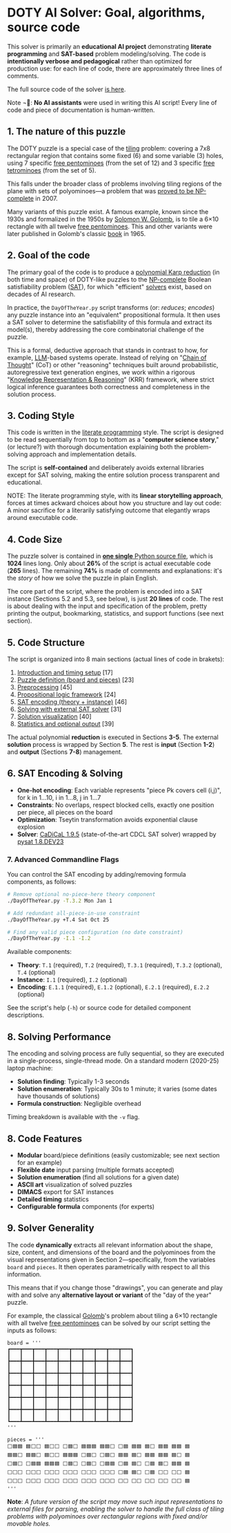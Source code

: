 # DOTY AI Solver: Goal, algorithms, source code

This solver is primarily an **educational AI project** demonstrating **literate programming** and **SAT-based** problem modeling/solving. The code is **intentionally verbose and pedagogical** rather than optimized for production use: for each line of code, there are approximately three lines of comments.

The full source code of the solver [is here](./DayOfTheYear.py).

Note ¬🤖: **No AI assistants** were used in writing this AI script! Every line of code and piece of documentation is human-written.

## 1. The nature of this puzzle

The DOTY puzzle is a special case of the [tiling](https://en.wikipedia.org/wiki/Tessellation) problem: covering a 7x8 rectangular region that contains some fixed (6) and some variable (3) holes, using 7 specific [free pentominoes](https://en.wikipedia.org/wiki/Pentomino) (from the set of 12) and 3 specific [free tetrominoes](https://en.wikipedia.org/wiki/Tetromino) (from the set of 5).

This falls under the broader class of problems involving tiling regions of the plane with sets of polyominoes—a problem that was [proved to be NP-complete](https://link.springer.com/article/10.1007/s00373-007-0713-4) in 2007.

Many variants of this puzzle exist. A famous example, known since the 1930s and formalized in the 1950s by [Solomon W. Golomb](https://en.wikipedia.org/wiki/Solomon_W._Golomb), is to tile a 6×10 rectangle with all twelve [free pentominoes](https://en.wikipedia.org/wiki/Pentomino). This and other variants were later published in Golomb's classic [book](https://en.wikipedia.org/wiki/Polyominoes:_Puzzles,_Patterns,_Problems,_and_Packings) in 1965.

## 2. Goal of the code

The primary goal of the code is to produce a [polynomial Karp reduction](https://en.wikipedia.org/wiki/Polynomial-time_reduction) (in both time and space) of DOTY-like puzzles to the [NP-complete](https://en.wikipedia.org/wiki/NP-completeness) Boolean satisfiability problem ([SAT](https://en.wikipedia.org/wiki/Boolean_satisfiability_problem)), for which "efficient" [solvers](https://en.wikipedia.org/wiki/SAT_solver) exist, based on decades of AI research.

In practice, the ``DayOfTheYear.py`` script transforms (or: *reduces*; *encodes*) any puzzle instance into an "equivalent" propositional formula. It then uses a SAT solver to determine the satisfiability of this formula and extract its model(s), thereby addressing the core combinatorial challenge of the puzzle.

This is a formal, deductive approach that stands in contrast to how, for example, [LLM](https://en.wikipedia.org/wiki/Large_language_model)-based systems operate. Instead of relying on "[Chain of Thought](https://en.wikipedia.org/wiki/Prompt_engineering#Chain-of-thought)" (CoT) or other "reasoning" techniques built around probabilistic, autoregressive text generation engines, we work within a rigorous "[Knowledge Representation & Reasoning](https://en.wikipedia.org/wiki/Knowledge_representation_and_reasoning)" (KRR) framework, where strict logical inference guarantees both correctness and completeness in the solution process.

## 3. Coding Style

This code is written in the [literate programming](https://en.wikipedia.org/wiki/Literate_programming) style. The script is designed to be read sequentially from top to bottom as a "**computer science story**," (or lecture?) with thorough documentation explaining both the problem-solving approach and implementation details.

The script is **self-contained** and deliberately avoids external libraries except for SAT solving, making the entire solution process transparent and educational.

NOTE: The literate programming style, with its **linear storytelling approach**, forces at times ackward choices about how you structure and lay out code: A minor sacrifice for a literarily satisfying outcome that elegantly wraps around executable code.

## 4. Code Size

The puzzle solver is contained in [**one single** Python source file](https://github.com/mabene/doty/blob/main/DayOfTheYear.py), which is **1024** lines long. Only about **26%** of the script is actual executable code (**265** lines). The remaining **74%** is made of comments and explanations: it's the *story* of how we solve the puzzle in plain English.

The core part of the script, where the problem is encoded into a SAT instance (Sections 5.2 and 5.3, see below), is just **20 lines** of code. The rest is about dealing with the input and specification of the problem, pretty printing the output, bookmarking, statistics, and support functions (see next section).
  
## 5. Code Structure

The script is organized into 8 main sections (actual lines of code in brakets):

1. [Introduction and timing setup](https://github.com/mabene/doty/blob/318e7d920f4f893d9b29e4ecdcbd9eec0abdafc2/DayOfTheYear.py#L27-L101) [17]
2. [Puzzle definition (board and pieces)](https://github.com/mabene/doty/blob/318e7d920f4f893d9b29e4ecdcbd9eec0abdafc2/DayOfTheYear.py#L104-L183) [23]
3. [Preprocessing](https://github.com/mabene/doty/blob/318e7d920f4f893d9b29e4ecdcbd9eec0abdafc2/DayOfTheYear.py#L186-L348) [45]
4. [Propositional logic framework](https://github.com/mabene/doty/blob/318e7d920f4f893d9b29e4ecdcbd9eec0abdafc2/DayOfTheYear.py#L351-L469) [24]
5. [SAT encoding (theory + instance)](https://github.com/mabene/doty/blob/318e7d920f4f893d9b29e4ecdcbd9eec0abdafc2/DayOfTheYear.py#L472-L630) [46]
6. [Solving with external SAT solver](https://github.com/mabene/doty/blob/318e7d920f4f893d9b29e4ecdcbd9eec0abdafc2/DayOfTheYear.py#L633-L731) [31]
7. [Solution visualization](https://github.com/mabene/doty/blob/318e7d920f4f893d9b29e4ecdcbd9eec0abdafc2/DayOfTheYear.py#L734-L831) [40]
8. [Statistics and optional output](https://github.com/mabene/doty/blob/318e7d920f4f893d9b29e4ecdcbd9eec0abdafc2/DayOfTheYear.py#L834-L1024) [39]

The actual polynomial **reduction** is executed in Sections **3-5**. The external **solution** process is wrapped by Section **5**. The rest is **input** (Section **1-2**) and **output** (Sections **7-8**) management.

## 6. SAT Encoding & Solving

- **One-hot encoding**: Each variable represents "piece Pk covers cell (i,j)", for k in 1...10, i in 1...8, j in 1...7
- **Constraints**: No overlaps, respect blocked cells, exactly one position per piece, all pieces on the board
- **Optimization**: Tseytin transformation avoids exponential clause explosion
- **Solver**: [CaDiCaL 1.9.5](https://github.com/arminbiere/cadical) (state-of-the-art CDCL SAT solver) wrapped by [pysat 1.8.DEV23](https://pysathq.github.io)

### 7. Advanced Commandline Flags

You can control the SAT encoding by adding/removing formula components, as follows:

```bash
# Remove optional no-piece-here theory component
./DayOfTheYear.py -T.3.2 Mon Jan 1

# Add redundant all-piece-in-use constraint
./DayOfTheYear.py +T.4 Sat Oct 25

# Find any valid piece configuration (no date constraint)
./DayOfTheYear.py -I.1 -I.2
```

Available components:
- **Theory**: `T.1` (required), `T.2` (required), `T.3.1` (required), `T.3.2` (optional), `T.4` (optional)
- **Instance**: `I.1` (required), `I.2` (optional)
- **Encoding**: `E.1.1` (required), `E.1.2` (optional), `E.2.1` (required), `E.2.2` (optional)

See the script's help (`-h`) or source code for detailed component descriptions.

## 8. Solving Performance

The encoding and solving process are fully sequential, so they are executed in a single-process, single-thread mode. On a standard modern (2020-25) laptop machine:

- **Solution finding**: Typically 1-3 seconds
- **Solution enumeration**: Typically 30s to 1 minute; it varies (some dates have thousands of solutions)
- **Formula construction**: Negligible overhead

Timing breakdown is available with the `-v` flag.

## 8. Code Features

- **Modular** board/piece definitions (easily customizable; see next section for an example)
- **Flexible date** input parsing (multiple formats accepted)
- **Solution enumeration** (find all solutions for a given date)
- **ASCII art** visualization of solved puzzles
- **DIMACS** export for SAT instances
- **Detailed timing** statistics
- **Configurable formula** components (for experts)

## 9. Solver Generality

The code **dynamically** extracts all relevant information about the shape, size, content, and dimensions of the board and the polyominoes from the visual representations given in Section 2—specifically, from the variables ``board`` and ``pieces``. It then operates parametrically with respect to all this information.

This means that if you change those "drawings", you can generate and play with and solve any **alternative layout or variant** of the "day of the year" puzzle.

For example, the classical [Golomb](https://en.wikipedia.org/wiki/Solomon_W._Golomb)'s problem about tiling a 6×10 rectangle with all twelve [free pentominoes](https://en.wikipedia.org/wiki/Pentomino) can be solved by our script setting the inputs as follows:

    board = '''
    ┏━━━┳━━━┳━━━┳━━━┳━━━┳━━━┳━━━┳━━━┳━━━┳━━━┓
    ┃   ┃   ┃   ┃   ┃   ┃   ┃   ┃   ┃   ┃   ┃
    ┣━━━╋━━━╋━━━╋━━━╋━━━╋━━━╋━━━╋━━━╋━━━╋━━━┫
    ┃   ┃   ┃   ┃   ┃   ┃   ┃   ┃   ┃   ┃   ┃
    ┣━━━╋━━━╋━━━╋━━━╋━━━╋━━━╋━━━╋━━━╋━━━╋━━━┫
    ┃   ┃   ┃   ┃   ┃   ┃   ┃   ┃   ┃   ┃   ┃
    ┣━━━╋━━━╋━━━╋━━━╋━━━╋━━━╋━━━╋━━━╋━━━╋━━━┫
    ┃   ┃   ┃   ┃   ┃   ┃   ┃   ┃   ┃   ┃   ┃
    ┣━━━╋━━━╋━━━╋━━━╋━━━╋━━━╋━━━╋━━━╋━━━╋━━━┫
    ┃   ┃   ┃   ┃   ┃   ┃   ┃   ┃   ┃   ┃   ┃
    ┣━━━╋━━━╋━━━╋━━━╋━━━╋━━━╋━━━╋━━━╋━━━╋━━━┫
    ┃   ┃   ┃   ┃   ┃   ┃   ┃   ┃   ┃   ┃   ┃
    ┗━━━┻━━━┻━━━┻━━━┻━━━┻━━━┻━━━┻━━━┻━━━┻━━━┛
    '''

    pieces = '''
    ⬜️🟦🟦 🟦⬜️⬜️ 🟦⬜️⬜️ ⬜️🟦⬜️ 🟦🟦🟦 🟦🟦⬜️ ⬜️🟦 🟦🟦 🟦⬜️ 🟦🟦 🟦🟦 🟦
    🟦🟦⬜️ 🟦🟦⬜️ 🟦⬜️⬜️ 🟦🟦🟦 ⬜️🟦⬜️ ⬜️🟦⬜️ 🟦🟦 🟦⬜️ 🟦🟦 🟦🟦 🟦⬜️ 🟦
    ⬜️🟦⬜️ ⬜️🟦🟦 🟦🟦🟦 ⬜️🟦⬜️ ⬜️🟦⬜️ ⬜️🟦🟦 ⬜️🟦 🟦⬜️ ⬜️🟦 🟦⬜️ 🟦🟦 🟦
    ⬜️⬜️⬜️ ⬜️⬜️⬜️ ⬜️⬜️⬜️ ⬜️⬜️⬜️ ⬜️⬜️⬜️ ⬜️⬜️⬜️ ⬜️🟦 🟦⬜️ ⬜️🟦 ⬜️⬜️ ⬜️⬜️ 🟦
    ⬜️⬜️⬜️ ⬜️⬜️⬜️ ⬜️⬜️⬜️ ⬜️⬜️⬜️ ⬜️⬜️⬜️ ⬜️⬜️⬜️ ⬜️⬜️ ⬜️⬜️ ⬜️⬜️ ⬜️⬜️ ⬜️⬜️ 🟦
    '''

**Note**: *A future version of the script may move such input representations to external files for parsing, enabling the solver to handle the full class of tiling problems with polyominoes over rectangular regions with fixed and/or movable holes.*
